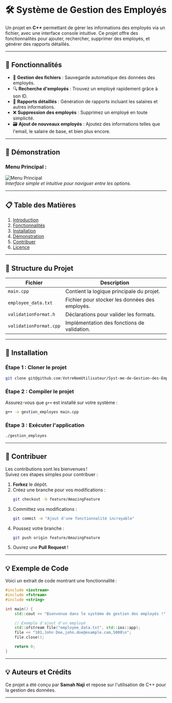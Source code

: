 # 🛠️ Système de Gestion des Employés

Un projet en **C++** permettant de gérer les informations des employés via un fichier, avec une interface console intuitive. Ce projet offre des fonctionnalités pour ajouter, rechercher, supprimer des employés, et générer des rapports détaillés.

---

## 🚀 Fonctionnalités

- 📂 **Gestion des fichiers** : Sauvegarde automatique des données des employés.
- 🔍 **Recherche d'employés** : Trouvez un employé rapidement grâce à son ID.
- 🕍 **Rapports détaillés** : Génération de rapports incluant les salaires et autres informations.
- ❌ **Suppression des employés** : Supprimez un employé en toute simplicité.
- 🗃️ **Ajout de nouveaux employés** : Ajoutez des informations telles que l'email, le salaire de base, et bien plus encore.

---

## 🎥 Démonstration

### **Menu Principal :**
![Menu Principal](https://media.giphy.com/media/xyz.gif)  
*Interface simple et intuitive pour naviguer entre les options.*

---

## 📋 Table des Matières

1. [Introduction](#introduction)
2. [Fonctionnalités](#fonctionnalités)
3. [Installation](#installation)
4. [Démonstration](#🎥-démonstration)
5. [Contribuer](#🤝-contribuer)
6. [Licence](#📜-licence)

---

## 📂 Structure du Projet

| Fichier                   | Description                                 |
|---------------------------|---------------------------------------------|
| `main.cpp`                | Contient la logique principale du projet.  |
| `employee_data.txt`       | Fichier pour stocker les données des employés. |
| `validationFormat.h`      | Déclarations pour valider les formats.     |
| `validationFormat.cpp`    | Implémentation des fonctions de validation.|

---

## 🔧 Installation

### **Étape 1 : Cloner le projet**
```bash
git clone git@github.com:VotreNomUtilisateur/Syst-me-de-Gestion-des-Employ-s.git
```

### **Étape 2 : Compiler le projet**
Assurez-vous que `g++` est installé sur votre système :
```bash
g++ -o gestion_employes main.cpp
```

### **Étape 3 : Exécuter l'application**
```bash
./gestion_employes
```

---

## 🤝 Contribuer

Les contributions sont les bienvenues !  
Suivez ces étapes simples pour contribuer :

1. **Forkez** le dépôt.
2. Créez une branche pour vos modifications :
   ```bash
   git checkout -b feature/AmazingFeature
   ```
3. Committez vos modifications :
   ```bash
   git commit -m "Ajout d'une fonctionnalité incroyable"
   ```
4. Poussez votre branche :
   ```bash
   git push origin feature/AmazingFeature
   ```
5. Ouvrez une **Pull Request** !

---

## 💡 Exemple de Code

Voici un extrait de code montrant une fonctionnalité :

```cpp
#include <iostream>
#include <fstream>
#include <string>

int main() {
    std::cout << "Bienvenue dans le système de gestion des employés !" << std::endl;

    // Exemple d'ajout d'un employé
    std::ofstream file("employee_data.txt", std::ios::app);
    file << "101,John Doe,john.doe@example.com,5000\n";
    file.close();

    return 0;
}
```

---

## 💡 Auteurs et Crédits

Ce projet a été conçu par **Samah Naji** et repose sur l'utilisation de C++ pour la gestion des données. 

---

